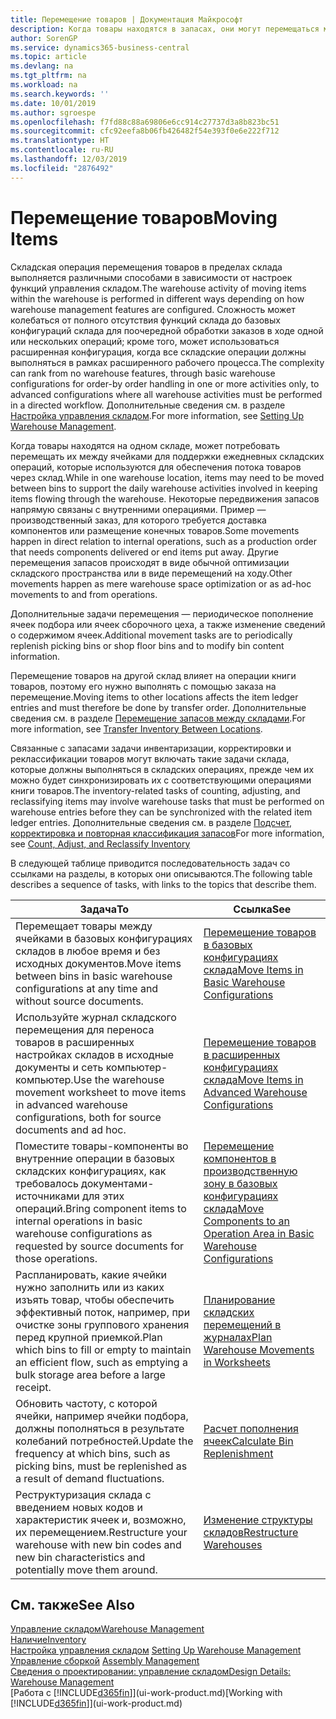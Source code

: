 ```yaml
---
title: Перемещение товаров | Документация Майкрософт
description: Когда товары находятся в запасах, они могут перемещаться между ячейками для поддержки ежедневных складских операций, которые используются для обеспечения потока товаров через склад. Некоторые передвижения запасов напрямую связаны с внутренними операциями. Пример — производственный заказ, для которого требуется доставка компонентов или размещение конечных товаров. Другие перемещения запасов происходят в виде обычной оптимизации складского пространства или в виде перемещений на ходу.
author: SorenGP
ms.service: dynamics365-business-central
ms.topic: article
ms.devlang: na
ms.tgt_pltfrm: na
ms.workload: na
ms.search.keywords: ''
ms.date: 10/01/2019
ms.author: sgroespe
ms.openlocfilehash: f7fd88c88a69806e6cc914c27737d3a8b823bc51
ms.sourcegitcommit: cfc92eefa8b06fb426482f54e393f0e6e222f712
ms.translationtype: HT
ms.contentlocale: ru-RU
ms.lasthandoff: 12/03/2019
ms.locfileid: "2876492"
---
```

# <a name="moving-items"></a><span data-ttu-id="2f3d3-105">Перемещение товаров</span><span class="sxs-lookup"><span data-stu-id="2f3d3-105">Moving Items</span></span>
<span data-ttu-id="2f3d3-106">Складская операция перемещения товаров в пределах склада выполняется различными способами в зависимости от настроек функций управления складом.</span><span class="sxs-lookup"><span data-stu-id="2f3d3-106">The warehouse activity of moving items within the warehouse is performed in different ways depending on how warehouse management features are configured.</span></span> <span data-ttu-id="2f3d3-107">Сложность может колебаться от полного отсутствия функций склада до базовых конфигураций склада для поочередной обработки заказов в ходе одной или нескольких операций; кроме того, может использоваться расширенная конфигурация, когда все складские операции должны выполняться в рамках расширенного рабочего процесса.</span><span class="sxs-lookup"><span data-stu-id="2f3d3-107">The complexity can rank from no warehouse features, through basic warehouse configurations for order-by order handling in one or more activities only, to advanced configurations where all warehouse activities must be performed in a directed workflow.</span></span> <span data-ttu-id="2f3d3-108">Дополнительные сведения см. в разделе [Настройка управления складом](warehouse-setup-warehouse.md).</span><span class="sxs-lookup"><span data-stu-id="2f3d3-108">For more information, see [Setting Up Warehouse Management](warehouse-setup-warehouse.md).</span></span>

<span data-ttu-id="2f3d3-109">Когда товары находятся на одном складе, может потребовать перемещать их между ячейками для поддержки ежедневных складских операций, которые используются для обеспечения потока товаров через склад.</span><span class="sxs-lookup"><span data-stu-id="2f3d3-109">While in one warehouse location, items may need to be moved between bins to support the daily warehouse activities involved in keeping items flowing through the warehouse.</span></span> <span data-ttu-id="2f3d3-110">Некоторые передвижения запасов напрямую связаны с внутренними операциями. Пример — производственный заказ, для которого требуется доставка компонентов или размещение конечных товаров.</span><span class="sxs-lookup"><span data-stu-id="2f3d3-110">Some movements happen in direct relation to internal operations, such as a production order that needs components delivered or end items put away.</span></span> <span data-ttu-id="2f3d3-111">Другие перемещения запасов происходят в виде обычной оптимизации складского пространства или в виде перемещений на ходу.</span><span class="sxs-lookup"><span data-stu-id="2f3d3-111">Other movements happen as mere warehouse space optimization or as ad-hoc movements to and from operations.</span></span>

<span data-ttu-id="2f3d3-112">Дополнительные задачи перемещения — периодическое пополнение ячеек подбора или ячеек сборочного цеха, а также изменение сведений о содержимом ячеек.</span><span class="sxs-lookup"><span data-stu-id="2f3d3-112">Additional movement tasks are to periodically replenish picking bins or shop floor bins and to modify bin content information.</span></span>

<span data-ttu-id="2f3d3-113">Перемещение товаров на другой склад влияет на операции книги товаров, поэтому его нужно выполнять с помощью заказа на перемещение.</span><span class="sxs-lookup"><span data-stu-id="2f3d3-113">Moving items to other locations affects the item ledger entries and must therefore be done by transfer order.</span></span> <span data-ttu-id="2f3d3-114">Дополнительные сведения см. в разделе [Перемещение запасов между складами](inventory-how-transfer-between-locations.md).</span><span class="sxs-lookup"><span data-stu-id="2f3d3-114">For more information, see [Transfer Inventory Between Locations](inventory-how-transfer-between-locations.md).</span></span>  

<span data-ttu-id="2f3d3-115">Связанные с запасами задачи инвентаризации, корректировки и реклассификации товаров могут включать такие задачи склада, которые должны выполняться в складских операциях, прежде чем их можно будет синхронизировать их с соответствующими операциями книги товаров.</span><span class="sxs-lookup"><span data-stu-id="2f3d3-115">The inventory-related tasks of counting, adjusting, and reclassifying items may involve warehouse tasks that must be performed on warehouse entries before they can be synchronized with the related item ledger entries.</span></span> <span data-ttu-id="2f3d3-116">Дополнительные сведения см. в разделе [Подсчет, корректировка и повторная классификация запасов](inventory-how-count-adjust-reclassify.md)</span><span class="sxs-lookup"><span data-stu-id="2f3d3-116">For more information, see [Count, Adjust, and Reclassify Inventory](inventory-how-count-adjust-reclassify.md)</span></span>  

 <span data-ttu-id="2f3d3-117">В следующей таблице приводится последовательность задач со ссылками на разделы, в которых они описываются.</span><span class="sxs-lookup"><span data-stu-id="2f3d3-117">The following table describes a sequence of tasks, with links to the topics that describe them.</span></span>   

|<span data-ttu-id="2f3d3-118">**Задача**</span><span class="sxs-lookup"><span data-stu-id="2f3d3-118">**To**</span></span>|<span data-ttu-id="2f3d3-119">**Ссылка**</span><span class="sxs-lookup"><span data-stu-id="2f3d3-119">**See**</span></span>|  
|------------|-------------|  
|<span data-ttu-id="2f3d3-120">Перемещает товары между ячейками в базовых конфигурациях складов в любое время и без исходных документов.</span><span class="sxs-lookup"><span data-stu-id="2f3d3-120">Move items between bins in basic warehouse configurations at any time and without source documents.</span></span>|[<span data-ttu-id="2f3d3-121">Перемещение товаров в базовых конфигурациях склада</span><span class="sxs-lookup"><span data-stu-id="2f3d3-121">Move Items in Basic Warehouse Configurations</span></span>](warehouse-how-to-move-items-ad-hoc-in-basic-warehousing.md)|
|<span data-ttu-id="2f3d3-122">Используйте журнал складского перемещения для переноса товаров в расширенных настройках складов в исходные документы и сеть компьютер-компьютер.</span><span class="sxs-lookup"><span data-stu-id="2f3d3-122">Use the warehouse movement worksheet to move items in advanced warehouse configurations, both for source documents and ad hoc.</span></span>|[<span data-ttu-id="2f3d3-123">Перемещение товаров в расширенных конфигурациях склада</span><span class="sxs-lookup"><span data-stu-id="2f3d3-123">Move Items in Advanced Warehouse Configurations</span></span>](warehouse-how-to-move-items-in-advanced-warehousing.md)|  
|<span data-ttu-id="2f3d3-124">Поместите товары-компоненты во внутренние операции в базовых складских конфигурациях, как требовалось документами-источниками для этих операций.</span><span class="sxs-lookup"><span data-stu-id="2f3d3-124">Bring component items to internal operations in basic warehouse configurations as requested by source documents for those operations.</span></span>|[<span data-ttu-id="2f3d3-125">Перемещение компонентов в производственную зону в базовых конфигурациях склада</span><span class="sxs-lookup"><span data-stu-id="2f3d3-125">Move Components to an Operation Area in Basic Warehouse Configurations</span></span>](warehouse-how-to-move-components-to-an-operation-area-in-basic-warehousing.md)|
|<span data-ttu-id="2f3d3-126">Распланировать, какие ячейки нужно заполнить или из каких изъять товар, чтобы обеспечить эффективный поток, например, при очистке зоны группового хранения перед крупной приемкой.</span><span class="sxs-lookup"><span data-stu-id="2f3d3-126">Plan which bins to fill or empty to maintain an efficient flow, such as emptying a bulk storage area before a large receipt.</span></span>|[<span data-ttu-id="2f3d3-127">Планирование складских перемещений в журналах</span><span class="sxs-lookup"><span data-stu-id="2f3d3-127">Plan Warehouse Movements in Worksheets</span></span>](warehouse-how-to-plan-warehouse-movements-in-worksheets.md)|
|<span data-ttu-id="2f3d3-128">Обновить частоту, с которой ячейки, например ячейки подбора, должны пополняться в результате колебаний потребностей.</span><span class="sxs-lookup"><span data-stu-id="2f3d3-128">Update the frequency at which bins, such as picking bins, must be replenished as a result of demand fluctuations.</span></span>|[<span data-ttu-id="2f3d3-129">Расчет пополнения ячеек</span><span class="sxs-lookup"><span data-stu-id="2f3d3-129">Calculate Bin Replenishment</span></span>](warehouse-how-to-calculate-bin-replenishment.md)|
|<span data-ttu-id="2f3d3-130">Реструктуризация склада с введением новых кодов и характеристик ячеек и, возможно, их перемещением.</span><span class="sxs-lookup"><span data-stu-id="2f3d3-130">Restructure your warehouse with new bin codes and new bin characteristics and potentially move them around.</span></span>|[<span data-ttu-id="2f3d3-131">Изменение структуры складов</span><span class="sxs-lookup"><span data-stu-id="2f3d3-131">Restructure Warehouses</span></span>](warehouse-how-to-restructure-warehouses.md)|  

## <a name="see-also"></a><span data-ttu-id="2f3d3-132">См. также</span><span class="sxs-lookup"><span data-stu-id="2f3d3-132">See Also</span></span>  
[<span data-ttu-id="2f3d3-133">Управление складом</span><span class="sxs-lookup"><span data-stu-id="2f3d3-133">Warehouse Management</span></span>](warehouse-manage-warehouse.md)  
[<span data-ttu-id="2f3d3-134">Наличие</span><span class="sxs-lookup"><span data-stu-id="2f3d3-134">Inventory</span></span>](inventory-manage-inventory.md)  
<span data-ttu-id="2f3d3-135">[Настройка управления складом](warehouse-setup-warehouse.md)   </span><span class="sxs-lookup"><span data-stu-id="2f3d3-135">[Setting Up Warehouse Management](warehouse-setup-warehouse.md)   </span></span>  
<span data-ttu-id="2f3d3-136">[Управление сборкой](assembly-assemble-items.md)  </span><span class="sxs-lookup"><span data-stu-id="2f3d3-136">[Assembly Management](assembly-assemble-items.md)  </span></span>  
[<span data-ttu-id="2f3d3-137">Сведения о проектировании: управление складом</span><span class="sxs-lookup"><span data-stu-id="2f3d3-137">Design Details: Warehouse Management</span></span>](design-details-warehouse-management.md)  
<span data-ttu-id="2f3d3-138">[Работа с [!INCLUDE[d365fin](includes/d365fin_md.md)]](ui-work-product.md)</span><span class="sxs-lookup"><span data-stu-id="2f3d3-138">[Working with [!INCLUDE[d365fin](includes/d365fin_md.md)]](ui-work-product.md)</span></span>
